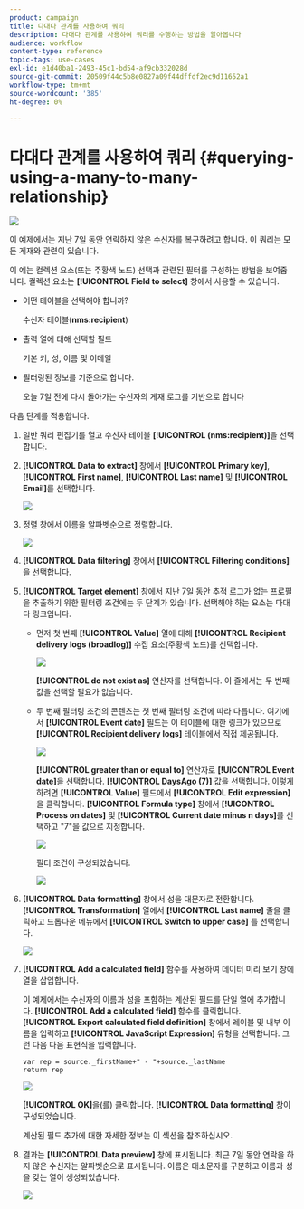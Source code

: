 ```yaml
---
product: campaign
title: 다대다 관계를 사용하여 쿼리
description: 다대다 관계를 사용하여 쿼리를 수행하는 방법을 알아봅니다
audience: workflow
content-type: reference
topic-tags: use-cases
exl-id: e1d40ba1-2493-45c1-bd54-af9cb332028d
source-git-commit: 20509f44c5b8e0827a09f44dffdf2ec9d11652a1
workflow-type: tm+mt
source-wordcount: '385'
ht-degree: 0%

---
```


# 다대다 관계를 사용하여 쿼리 {#querying-using-a-many-to-many-relationship}

![](../../assets/common.svg)

이 예제에서는 지난 7일 동안 연락하지 않은 수신자를 복구하려고 합니다. 이 쿼리는 모든 게재와 관련이 있습니다.

이 예는 컬렉션 요소(또는 주황색 노드) 선택과 관련된 필터를 구성하는 방법을 보여줍니다. 컬렉션 요소는 **[!UICONTROL Field to select]** 창에서 사용할 수 있습니다.

* 어떤 테이블을 선택해야 합니까?

   수신자 테이블(**nms:recipient**)

* 출력 열에 대해 선택할 필드

   기본 키, 성, 이름 및 이메일

* 필터링된 정보를 기준으로 합니다.

   오늘 7일 전에 다시 돌아가는 수신자의 게재 로그를 기반으로 합니다

다음 단계를 적용합니다.

1. 일반 쿼리 편집기를 열고 수신자 테이블 **[!UICONTROL (nms:recipient)]**&#x200B;을 선택합니다.
1. **[!UICONTROL Data to extract]** 창에서 **[!UICONTROL Primary key]**, **[!UICONTROL First name]**, **[!UICONTROL Last name]** 및 **[!UICONTROL Email]**&#x200B;를 선택합니다.

   ![](assets/query_editor_nveau_33.png)

1. 정렬 창에서 이름을 알파벳순으로 정렬합니다.

   ![](assets/query_editor_nveau_34.png)

1. **[!UICONTROL Data filtering]** 창에서 **[!UICONTROL Filtering conditions]** 을 선택합니다.
1. **[!UICONTROL Target element]** 창에서 지난 7일 동안 추적 로그가 없는 프로필을 추출하기 위한 필터링 조건에는 두 단계가 있습니다. 선택해야 하는 요소는 다대다 링크입니다.

   * 먼저 첫 번째 **[!UICONTROL Value]** 열에 대해 **[!UICONTROL Recipient delivery logs (broadlog)]** 수집 요소(주황색 노드)를 선택합니다.

      ![](assets/query_editor_nveau_67.png)

      **[!UICONTROL do not exist as]** 연산자를 선택합니다. 이 줄에서는 두 번째 값을 선택할 필요가 없습니다.

   * 두 번째 필터링 조건의 콘텐츠는 첫 번째 필터링 조건에 따라 다릅니다. 여기에서 **[!UICONTROL Event date]** 필드는 이 테이블에 대한 링크가 있으므로 **[!UICONTROL Recipient delivery logs]** 테이블에서 직접 제공됩니다.

      ![](assets/query_editor_nveau_36.png)

      **[!UICONTROL greater than or equal to]** 연산자로 **[!UICONTROL Event date]**&#x200B;을 선택합니다. **[!UICONTROL DaysAgo (7)]** 값을 선택합니다. 이렇게 하려면 **[!UICONTROL Value]** 필드에서 **[!UICONTROL Edit expression]** 을 클릭합니다. **[!UICONTROL Formula type]** 창에서 **[!UICONTROL Process on dates]** 및 **[!UICONTROL Current date minus n days]**&#x200B;를 선택하고 &quot;7&quot;을 값으로 지정합니다.

      ![](assets/query_editor_nveau_37.png)

      필터 조건이 구성되었습니다.

      ![](assets/query_editor_nveau_38.png)

1. **[!UICONTROL Data formatting]** 창에서 성을 대문자로 전환합니다. **[!UICONTROL Transformation]** 열에서 **[!UICONTROL Last name]** 줄을 클릭하고 드롭다운 메뉴에서 **[!UICONTROL Switch to upper case]** 를 선택합니다.

   ![](assets/query_editor_nveau_39.png)

1. **[!UICONTROL Add a calculated field]** 함수를 사용하여 데이터 미리 보기 창에 열을 삽입합니다.

   이 예제에서는 수신자의 이름과 성을 포함하는 계산된 필드를 단일 열에 추가합니다. **[!UICONTROL Add a calculated field]** 함수를 클릭합니다. **[!UICONTROL Export calculated field definition]** 창에서 레이블 및 내부 이름을 입력하고 **[!UICONTROL JavaScript Expression]** 유형을 선택합니다. 그런 다음 다음 표현식을 입력합니다.

   ```
   var rep = source._firstName+" - "+source._lastName
   return rep
   ```

   ![](assets/query_editor_nveau_40.png)

   **[!UICONTROL OK]**&#x200B;을(를) 클릭합니다. **[!UICONTROL Data formatting]** 창이 구성되었습니다.

   계산된 필드 추가에 대한 자세한 정보는 이 섹션을 참조하십시오.

1. 결과는 **[!UICONTROL Data preview]** 창에 표시됩니다. 최근 7일 동안 연락을 하지 않은 수신자는 알파벳순으로 표시됩니다. 이름은 대소문자를 구분하고 이름과 성을 갖는 열이 생성되었습니다.

   ![](assets/query_editor_nveau_41.png)
